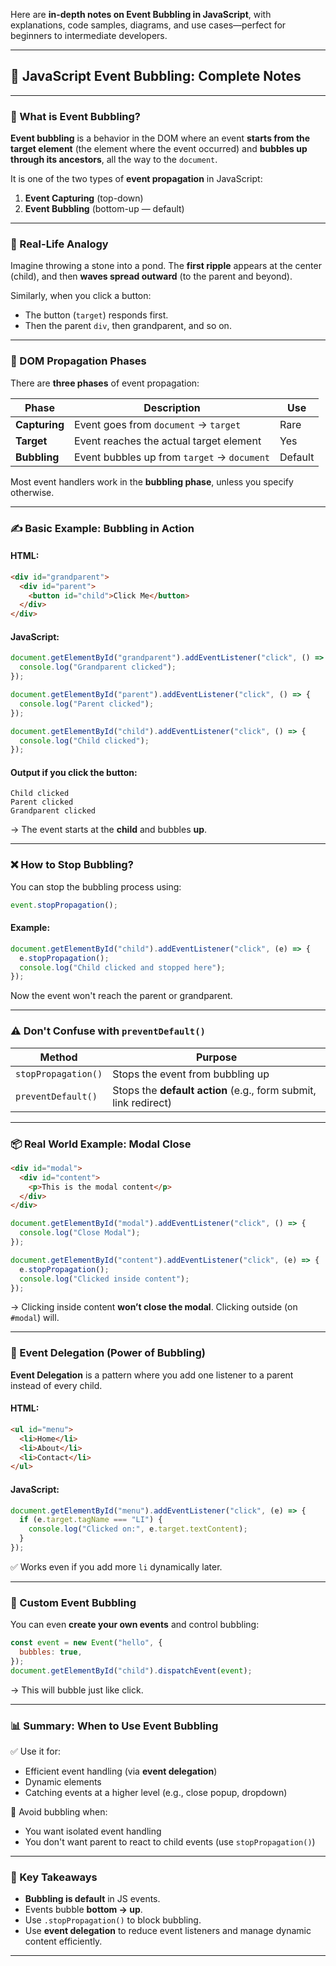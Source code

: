 
Here are **in-depth notes on Event Bubbling in JavaScript**, with explanations, code samples, diagrams, and use cases—perfect for beginners to intermediate developers.

---

## 📘 JavaScript Event Bubbling: Complete Notes

---

### 🚀 What is Event Bubbling?

**Event bubbling** is a behavior in the DOM where an event **starts from the target element** (the element where the event occurred) and **bubbles up through its ancestors**, all the way to the `document`.

It is one of the two types of **event propagation** in JavaScript:

1. **Event Capturing** (top-down)
2. **Event Bubbling** (bottom-up — default)

---

### 🧠 Real-Life Analogy

Imagine throwing a stone into a pond. The **first ripple** appears at the center (child), and then **waves spread outward** (to the parent and beyond).

Similarly, when you click a button:

* The button (`target`) responds first.
* Then the parent `div`, then grandparent, and so on.

---

### 🔄 DOM Propagation Phases

There are **three phases** of event propagation:

| Phase         | Description                                 | Use     |
| ------------- | ------------------------------------------- | ------- |
| **Capturing** | Event goes from `document` → `target`       | Rare    |
| **Target**    | Event reaches the actual target element     | Yes     |
| **Bubbling**  | Event bubbles up from `target` → `document` | Default |

Most event handlers work in the **bubbling phase**, unless you specify otherwise.

---

### ✍️ Basic Example: Bubbling in Action

#### HTML:

```html
<div id="grandparent">
  <div id="parent">
    <button id="child">Click Me</button>
  </div>
</div>
```

#### JavaScript:

```js
document.getElementById("grandparent").addEventListener("click", () => {
  console.log("Grandparent clicked");
});

document.getElementById("parent").addEventListener("click", () => {
  console.log("Parent clicked");
});

document.getElementById("child").addEventListener("click", () => {
  console.log("Child clicked");
});
```

#### Output if you click the button:

```
Child clicked
Parent clicked
Grandparent clicked
```

→ The event starts at the **child** and bubbles **up**.

---

### ❌ How to Stop Bubbling?

You can stop the bubbling process using:

```js
event.stopPropagation();
```

#### Example:

```js
document.getElementById("child").addEventListener("click", (e) => {
  e.stopPropagation();
  console.log("Child clicked and stopped here");
});
```

Now the event won't reach the parent or grandparent.

---

### ⚠️ Don't Confuse with `preventDefault()`

| Method              | Purpose                                                         |
| ------------------- | --------------------------------------------------------------- |
| `stopPropagation()` | Stops the event from bubbling up                                |
| `preventDefault()`  | Stops the **default action** (e.g., form submit, link redirect) |

---

### 📦 Real World Example: Modal Close

```html
<div id="modal">
  <div id="content">
    <p>This is the modal content</p>
  </div>
</div>
```

```js
document.getElementById("modal").addEventListener("click", () => {
  console.log("Close Modal");
});

document.getElementById("content").addEventListener("click", (e) => {
  e.stopPropagation();
  console.log("Clicked inside content");
});
```

→ Clicking inside content **won’t close the modal**. Clicking outside (on `#modal`) will.

---

### 🧩 Event Delegation (Power of Bubbling)

**Event Delegation** is a pattern where you add one listener to a parent instead of every child.

#### HTML:

```html
<ul id="menu">
  <li>Home</li>
  <li>About</li>
  <li>Contact</li>
</ul>
```

#### JavaScript:

```js
document.getElementById("menu").addEventListener("click", (e) => {
  if (e.target.tagName === "LI") {
    console.log("Clicked on:", e.target.textContent);
  }
});
```

✅ Works even if you add more `li` dynamically later.

---

### 🧪 Custom Event Bubbling

You can even **create your own events** and control bubbling:

```js
const event = new Event("hello", {
  bubbles: true,
});
document.getElementById("child").dispatchEvent(event);
```

→ This will bubble just like click.

---

### 📊 Summary: When to Use Event Bubbling

✅ Use it for:

* Efficient event handling (via **event delegation**)
* Dynamic elements
* Catching events at a higher level (e.g., close popup, dropdown)

🚫 Avoid bubbling when:

* You want isolated event handling
* You don't want parent to react to child events (use `stopPropagation()`)

---

### 🧠 Key Takeaways

* **Bubbling is default** in JS events.
* Events bubble **bottom → up**.
* Use `.stopPropagation()` to block bubbling.
* Use **event delegation** to reduce event listeners and manage dynamic content efficiently.

---